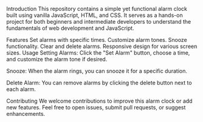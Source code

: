 Introduction
This repository contains a simple yet functional alarm clock built using vanilla JavaScript, HTML, and CSS. It serves as a hands-on project for both beginners and intermediate developers to understand the fundamentals of web development and JavaScript.

Features
Set alarms with specific times.
Customize alarm tones.
Snooze functionality.
Clear and delete alarms.
Responsive design for various screen sizes.
Usage
Setting Alarms: Click the "Set Alarm" button, choose a time, and customize the alarm tone if desired.

Snooze: When the alarm rings, you can snooze it for a specific duration.

Delete Alarm: You can remove alarms by clicking the delete button next to each alarm.

Contributing
We welcome contributions to improve this alarm clock or add new features. Feel free to open issues, submit pull requests, or suggest enhancements.
